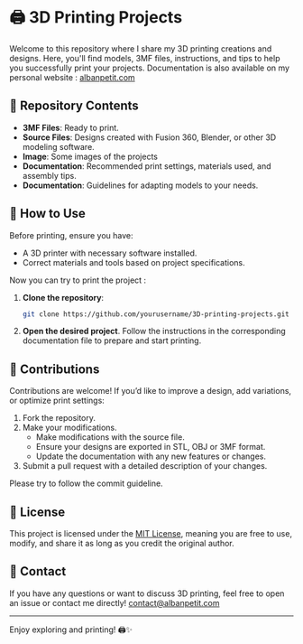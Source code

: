 # 🖨️ 3D Printing Projects  

Welcome to this repository where I share my 3D printing creations and designs. Here, you'll find models, 3MF files, instructions, and tips to help you successfully print your projects. Documentation is also available on my personal website : [albanpetit.com](albanpetit.com)

## 📂 Repository Contents  

- **3MF Files**: Ready to print.  
- **Source Files**: Designs created with Fusion 360, Blender, or other 3D modeling software.  
- **Image**: Some images of the projects
- **Documentation**: Recommended print settings, materials used, and assembly tips.  
- **Documentation**: Guidelines for adapting models to your needs.  

## 🔧 How to Use  

Before printing, ensure you have:
- A 3D printer with necessary software installed.
- Correct materials and tools based on project specifications.

Now you can try to print the project :
1. **Clone the repository**: 
   ```bash
   git clone https://github.com/yourusername/3D-printing-projects.git
   ```

2. **Open the desired project**. Follow the instructions in the corresponding documentation file to prepare and start printing.

## 🎨 Contributions  

Contributions are welcome! If you’d like to improve a design, add variations, or optimize print settings:  

1. Fork the repository.  
2. Make your modifications. 
    - Make modifications with the source file.
    - Ensure your designs are exported in STL, OBJ or 3MF format.
    - Update the documentation with any new features or changes.
3. Submit a pull request with a detailed description of your changes.  

Please try to follow the commit guideline.

## 📜 License  

This project is licensed under the [MIT License](LICENSE), meaning you are free to use, modify, and share it as long as you credit the original author.  

## 💬 Contact  

If you have any questions or want to discuss 3D printing, feel free to open an issue or contact me directly! [contact@albanpetit.com](contact@albanpetit.com)

---

Enjoy exploring and printing! 🖨️✨

